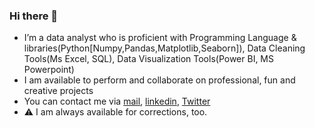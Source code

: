 ### Hi there 👋

- I’m a data analyst who is proficient with Programming Language & libraries(Python[Numpy,Pandas,Matplotlib,Seaborn]), Data Cleaning Tools(Ms Excel, SQL), Data Visualization Tools(Power BI, MS Powerpoint)
- I am available to perform and collaborate on professional, fun and creative projects
- You can contact me via [mail](https://mailto:adekoyasijibomi256@gmail.com), [linkedin](https://www.linkedin.com/in/sijibomi-adekoya-1ba249228/), [Twitter](https://twitter.com/BIG_SJA)
- ⚠️ I am always available for corrections, too.
